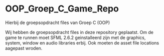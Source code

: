 # OOP_Groep_C_Game_Repo
Hierbij de groepsopdracht files van Groep C (OOP)

Wij hebben de groepsopdracht files in deze repository geplaatst.
Om de game te runnen moet SFML 2.6.2 geinstalleerd zijn met de graphics, system, window en audio libraries erbij.
Ook moeten de asset file locations aagepast wroden. 
